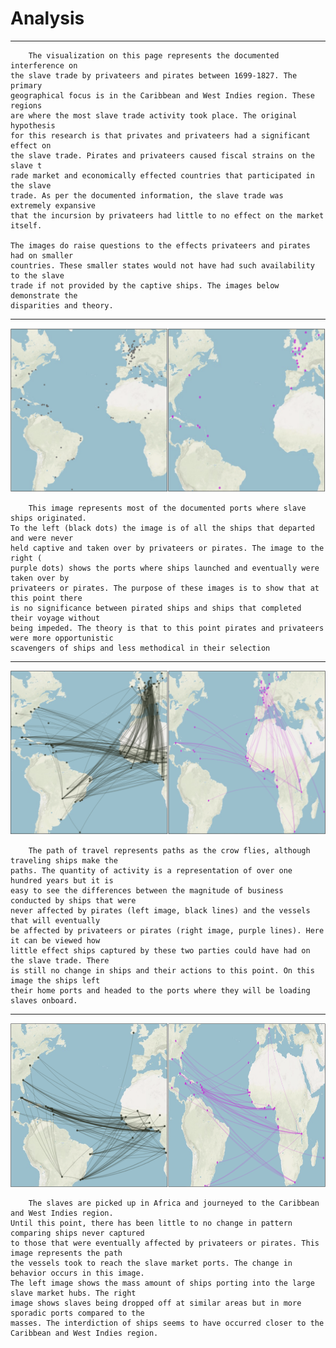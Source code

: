 # Analysis
---
		The visualization on this page represents the documented interference on 
	the slave trade by privateers and pirates between 1699-1827. The primary 
	geographical focus is in the Caribbean and West Indies region. These regions 
	are where the most slave trade activity took place. The original hypothesis 
	for this research is that privates and privateers had a significant effect on 
	the slave trade. Pirates and privateers caused fiscal strains on the slave t
	rade market and economically effected countries that participated in the slave 
	trade. As per the documented information, the slave trade was extremely expansive
	that the incursion by privateers had little to no effect on the market itself. 

	The images do raise questions to the effects privateers and pirates had on smaller
	countries. These smaller states would not have had such availability to the slave 
	trade if not provided by the captive ships. The images below demonstrate the 
	disparities and theory.

---
![image](/assets/images/1.%20Origin%20Ports.png)
	
		This image represents most of the documented ports where slave ships originated. 
	To the left (black dots) the image is of all the ships that departed and were never 
	held captive and taken over by privateers or pirates. The image to the right (
	purple dots) shows the ports where ships launched and eventually were taken over by 
	privateers or pirates. The purpose of these images is to show that at this point there 
	is no significance between pirated ships and ships that completed their voyage without 
	being impeded. The theory is that to this point pirates and privateers were more opportunistic 
	scavengers of ships and less methodical in their selection

---
![image](/assets/images/2.%20To%20slave%20ports.png)

		The path of travel represents paths as the crow flies, although traveling ships make the 
	paths. The quantity of activity is a representation of over one hundred years but it is 
	easy to see the differences between the magnitude of business conducted by ships that were
	never affected by pirates (left image, black lines) and the vessels that will eventually 
	be affected by privateers or pirates (right image, purple lines). Here it can be viewed how 
	little effect ships captured by these two parties could have had on the slave trade. There 
	is still no change in ships and their actions to this point. On this image the ships left 
	their home ports and headed to the ports where they will be loading slaves onboard. 

---
![image](/assets/images/3.%20To%20slave%20drop%20off%20point.png)

		The slaves are picked up in Africa and journeyed to the Caribbean and West Indies region. 
	Until this point, there has been little to no change in pattern comparing ships never captured 
	to those that were eventually affected by privateers or pirates. This image represents the path 
	the vessels took to reach the slave market ports. The change in behavior occurs in this image. 
	The left image shows the mass amount of ships porting into the large slave market hubs. The right 
	image shows slaves being dropped off at similar areas but in more sporadic ports compared to the
	masses. The interdiction of ships seems to have occurred closer to the Caribbean and West Indies region.  	
